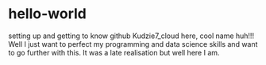# hello-world
setting up and getting to know github
Kudzie7_cloud here, cool name huh!!! Well I just want to perfect my programming and data science skills and want to go further with this. It was a late realisation but well here I am.
